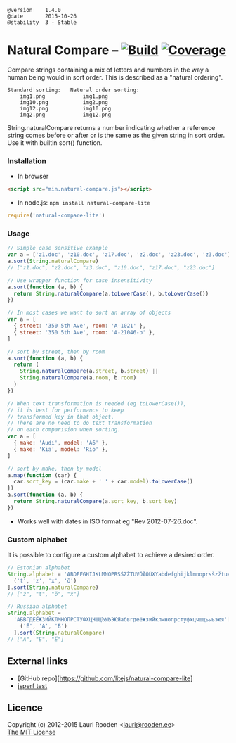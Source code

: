 [Build]: http://img.shields.io/travis/litejs/natural-compare-lite.png
[Coverage]: http://img.shields.io/coveralls/litejs/natural-compare-lite.png
[1]: https://travis-ci.org/litejs/natural-compare-lite
[2]: https://coveralls.io/r/litejs/natural-compare-lite
[npm package]: https://npmjs.org/package/natural-compare-lite
[GitHub repo]: https://github.com/litejs/natural-compare-lite

    @version    1.4.0
    @date       2015-10-26
    @stability  3 - Stable

# Natural Compare &ndash; [![Build][]][1] [![Coverage][]][2]

Compare strings containing a mix of letters and numbers
in the way a human being would in sort order.
This is described as a "natural ordering".

```text
Standard sorting:   Natural order sorting:
    img1.png            img1.png
    img10.png           img2.png
    img12.png           img10.png
    img2.png            img12.png
```

String.naturalCompare returns a number indicating
whether a reference string comes before or after or is the same
as the given string in sort order.
Use it with builtin sort() function.

### Installation

- In browser

```html
<script src="min.natural-compare.js"></script>
```

- In node.js: `npm install natural-compare-lite`

```javascript
require('natural-compare-lite')
```

### Usage

```javascript
// Simple case sensitive example
var a = ['z1.doc', 'z10.doc', 'z17.doc', 'z2.doc', 'z23.doc', 'z3.doc']
a.sort(String.naturalCompare)
// ["z1.doc", "z2.doc", "z3.doc", "z10.doc", "z17.doc", "z23.doc"]

// Use wrapper function for case insensitivity
a.sort(function (a, b) {
  return String.naturalCompare(a.toLowerCase(), b.toLowerCase())
})

// In most cases we want to sort an array of objects
var a = [
  { street: '350 5th Ave', room: 'A-1021' },
  { street: '350 5th Ave', room: 'A-21046-b' },
]

// sort by street, then by room
a.sort(function (a, b) {
  return (
    String.naturalCompare(a.street, b.street) ||
    String.naturalCompare(a.room, b.room)
  )
})

// When text transformation is needed (eg toLowerCase()),
// it is best for performance to keep
// transformed key in that object.
// There are no need to do text transformation
// on each comparision when sorting.
var a = [
  { make: 'Audi', model: 'A6' },
  { make: 'Kia', model: 'Rio' },
]

// sort by make, then by model
a.map(function (car) {
  car.sort_key = (car.make + ' ' + car.model).toLowerCase()
})
a.sort(function (a, b) {
  return String.naturalCompare(a.sort_key, b.sort_key)
})
```

- Works well with dates in ISO format eg "Rev 2012-07-26.doc".

### Custom alphabet

It is possible to configure a custom alphabet
to achieve a desired order.

```javascript
// Estonian alphabet
String.alphabet = 'ABDEFGHIJKLMNOPRSŠZŽTUVÕÄÖÜXYabdefghijklmnoprsšzžtuvõäöüxy'[
  ('t', 'z', 'x', 'õ')
].sort(String.naturalCompare)
// ["z", "t", "õ", "x"]

// Russian alphabet
String.alphabet =
  'АБВГДЕЁЖЗИЙКЛМНОПРСТУФХЦЧШЩЪЫЬЭЮЯабвгдеёжзийклмнопрстуфхцчшщъыьэюя'[
    ('Ё', 'А', 'Б')
  ].sort(String.naturalCompare)
// ["А", "Б", "Ё"]
```

## External links

- [GitHub repo][https://github.com/litejs/natural-compare-lite]
- [jsperf test](http://jsperf.com/natural-sort-2/12)

## Licence

Copyright (c) 2012-2015 Lauri Rooden &lt;lauri@rooden.ee&gt;  
[The MIT License](http://lauri.rooden.ee/mit-license.txt)
